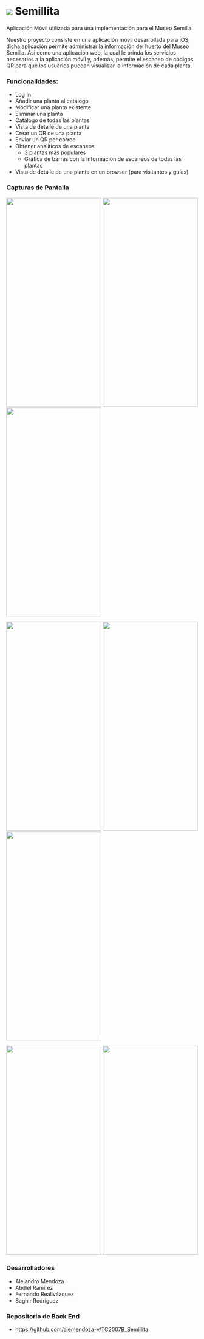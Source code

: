 # ![](https://user-images.githubusercontent.com/31571759/196784651-d03cbbbe-13ae-43f2-8147-91078e69c805.png) Semillita

<p>Aplicación Móvil utilizada para una implementación para el Museo Semilla.</p>

<p>
Nuestro proyecto consiste en una aplicación móvil desarrollada para iOS, dicha aplicación permite administrar la información del huerto del Museo Semilla. Así como una aplicación web, la cual le brinda los servicios necesarios a la aplicación móvil y, además, permite el escaneo de códigos QR para que los usuarios puedan visualizar la información de cada planta.
</p>

### Funcionalidades:

* Log In 
* Añadir una planta al catálogo
* Modificar una planta existente
* Eliminar una planta
* Catálogo de todas las plantas
* Vista de detalle de una planta
* Crear un QR de una planta
* Enviar un QR por correo
* Obtener analíticos de escaneos
  * 3 plantas más populares
  * Gráfica de barras con la información de escaneos de todas las plantas
* Vista de detalle de una planta en un browser (para visitantes y guías)

### Capturas de Pantalla
<p style="float">
<img src="https://user-images.githubusercontent.com/31571759/196774441-53cb13e1-743f-4259-8f7d-08940bf3893b.png" width="250" height="550">
<img src="https://user-images.githubusercontent.com/31571759/196774467-eda1cb3a-0c96-49d9-b925-1fd117cecd8e.png" width="250" height="550">
<img src="https://user-images.githubusercontent.com/31571759/196774475-2092134f-6b02-45fa-a772-f89d37cccac1.png" width="250" height="550">
</p>
<p style="float">
<img src="https://user-images.githubusercontent.com/31571759/196774497-6b6e01b9-b454-48a0-a749-141f224ab61e.png" width="250" height="550">
<img src="https://user-images.githubusercontent.com/31571759/196774675-41c6cab8-2160-40d7-bf5f-57ec3378d2d2.png" width="250" height="550">
<img src="https://user-images.githubusercontent.com/31571759/196774513-81b40200-a780-4b00-95ae-67ae8412ff77.png" width="250" height="550">
</p>
<p style="float">
<img src="https://user-images.githubusercontent.com/31571759/196774527-cfb1c800-016c-45b5-8543-06a5e5e71453.png" width="250" height="550">
<img src="https://user-images.githubusercontent.com/31571759/196774650-c740306d-0517-4a76-973e-619cd9e2cb07.png" width="250" height="550">
</p>

### Desarrolladores

* Alejandro Mendoza 
* Abdiel Ramírez 
* Fernando Realivázquez
* Saghir Rodríguez

### Repositorio de Back End

* https://github.com/alemendoza-v/TC2007B_Semillita
